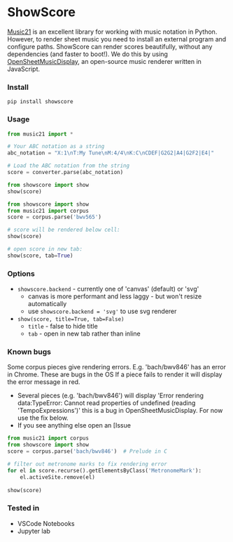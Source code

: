 # ShowScore

[Music21](https://github.com/cuthbertLab/music21) is an excellent library for
working with music notation in Python. However, to render sheet music you need
to install an external program and configure paths. ShowScore can render scores
beautifully, without any dependencies (and faster to boot!). We do this by using
[OpenSheetMusicDisplay](https://github.com/opensheetmusicdisplay/opensheetmusicdisplay),
an open-source music renderer written in JavaScript.

### Install

`pip install showscore`

### Usage

```python
from music21 import *

# Your ABC notation as a string
abc_notation = "X:1\nT:My Tune\nM:4/4\nK:C\nCDEF|G2G2|A4|G2F2|E4|"

# Load the ABC notation from the string
score = converter.parse(abc_notation)

from showscore import show
show(score)
```

```python
from showscore import show
from music21 import corpus
score = corpus.parse('bwv565')

# score will be rendered below cell:
show(score)

# open score in new tab:
show(score, tab=True)
```

### Options

- `showscore.backend` - currently one of 'canvas' (default) or 'svg'
  - canvas is more performant and less laggy - but won't resize automatically
  - use `showscore.backend = 'svg'` to use svg renderer
- `show(score, title=True, tab=False)`
  - `title` - false to hide title
  - `tab` - open in new tab rather than inline

### Known bugs

Some corpus pieces give rendering errors. E.g. 'bach/bwv846' has an error in
Chrome. These are bugs in the OS If a piece fails to render it will display the
error message in red.

- Several pieces (e.g. 'bach/bwv846') will display 'Error rendering
  data:TypeError: Cannot read properties of undefined (reading
  'TempoExpressions')' this is a bug in OpenSheetMusicDisplay. For now use the
  fix below.
- If you see anything else open an [Issue

```python
from music21 import corpus
from showscore import show
score = corpus.parse('bach/bwv846')  # Prelude in C

# filter out metronome marks to fix rendering error
for el in score.recurse().getElementsByClass('MetronomeMark'):
    el.activeSite.remove(el)
    
show(score)
```

### Tested in

- VSCode Notebooks
- Jupyter lab
